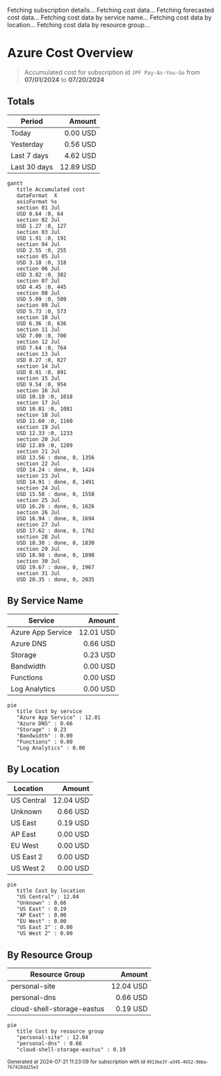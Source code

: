 Fetching subscription details...
Fetching cost data...
Fetching forecasted cost data...
Fetching cost data by service name...
Fetching cost data by location...
Fetching cost data by resource group...
# Azure Cost Overview

> Accumulated cost for subscription id `JPF Pay-As-You-Go` from **07/01/2024** to **07/20/2024**

## Totals

|Period|Amount|
|---|---:|
|Today|0.00 USD|
|Yesterday|0.56 USD|
|Last 7 days|4.62 USD|
|Last 30 days|12.89 USD|

```mermaid
gantt
   title Accumulated cost
   dateFormat  X
   axisFormat %s
   section 01 Jul
   USD 0.64 :0, 64
   section 02 Jul
   USD 1.27 :0, 127
   section 03 Jul
   USD 1.91 :0, 191
   section 04 Jul
   USD 2.55 :0, 255
   section 05 Jul
   USD 3.18 :0, 318
   section 06 Jul
   USD 3.82 :0, 382
   section 07 Jul
   USD 4.45 :0, 445
   section 08 Jul
   USD 5.09 :0, 509
   section 09 Jul
   USD 5.73 :0, 573
   section 10 Jul
   USD 6.36 :0, 636
   section 11 Jul
   USD 7.00 :0, 700
   section 12 Jul
   USD 7.64 :0, 764
   section 13 Jul
   USD 8.27 :0, 827
   section 14 Jul
   USD 8.91 :0, 891
   section 15 Jul
   USD 9.54 :0, 954
   section 16 Jul
   USD 10.18 :0, 1018
   section 17 Jul
   USD 10.81 :0, 1081
   section 18 Jul
   USD 11.60 :0, 1160
   section 19 Jul
   USD 12.33 :0, 1233
   section 20 Jul
   USD 12.89 :0, 1289
   section 21 Jul
   USD 13.56 : done, 0, 1356
   section 22 Jul
   USD 14.24 : done, 0, 1424
   section 23 Jul
   USD 14.91 : done, 0, 1491
   section 24 Jul
   USD 15.58 : done, 0, 1558
   section 25 Jul
   USD 16.26 : done, 0, 1626
   section 26 Jul
   USD 16.94 : done, 0, 1694
   section 27 Jul
   USD 17.62 : done, 0, 1762
   section 28 Jul
   USD 18.30 : done, 0, 1830
   section 29 Jul
   USD 18.98 : done, 0, 1898
   section 30 Jul
   USD 19.67 : done, 0, 1967
   section 31 Jul
   USD 20.35 : done, 0, 2035
```

## By Service Name

|Service|Amount|
|---|---:|
|Azure App Service|12.01 USD|
|Azure DNS|0.66 USD|
|Storage|0.23 USD|
|Bandwidth|0.00 USD|
|Functions|0.00 USD|
|Log Analytics|0.00 USD|

```mermaid
pie
   title Cost by service
   "Azure App Service" : 12.01
   "Azure DNS" : 0.66
   "Storage" : 0.23
   "Bandwidth" : 0.00
   "Functions" : 0.00
   "Log Analytics" : 0.00
```

## By Location

|Location|Amount|
|---|---:|
|US Central|12.04 USD|
|Unknown|0.66 USD|
|US East|0.19 USD|
|AP East|0.00 USD|
|EU West|0.00 USD|
|US East 2|0.00 USD|
|US West 2|0.00 USD|

```mermaid
pie
   title Cost by location
   "US Central" : 12.04
   "Unknown" : 0.66
   "US East" : 0.19
   "AP East" : 0.00
   "EU West" : 0.00
   "US East 2" : 0.00
   "US West 2" : 0.00
```

## By Resource Group

|Resource Group|Amount|
|---|---:|
|personal-site|12.04 USD|
|personal-dns|0.66 USD|
|cloud-shell-storage-eastus|0.19 USD|

```mermaid
pie
   title Cost by resource group
   "personal-site" : 12.04
   "personal-dns" : 0.66
   "cloud-shell-storage-eastus" : 0.19
```

<sup>Generated at 2024-07-21 11:23:09 for subscription with id `4913be3f-a345-4652-9bba-767418dd25e3`</sup>
